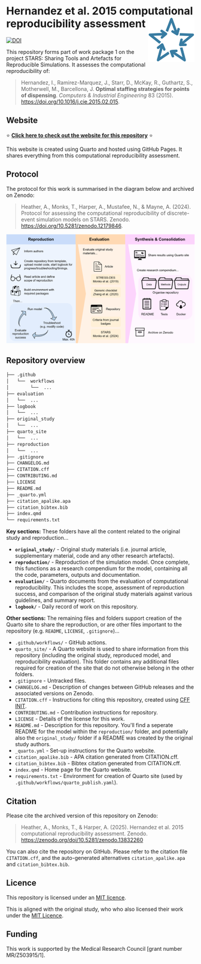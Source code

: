 # Hernandez et al. 2015 computational reproducibility assessment <a href="https://github.com/pythonhealthdatascience"><img src="quarto_site/stars_logo_blue.png" align="right" height="120" alt="STARS" /></a>

[![DOI](https://zenodo.org/badge/DOI/10.5281/zenodo.13832260.svg)](https://zenodo.org/doi/10.5281/zenodo.13832260)

This repository forms part of work package 1 on the project STARS: Sharing Tools and Artefacts for Reproducible Simulations. It assesses the computational reproducibility of:

> Hernandez, I., Ramirez-Marquez, J., Starr, D., McKay, R., Guthartz, S., Motherwell, M., Barcellona, J. **Optimal staffing strategies for points of dispensing**. *Computers & Industrial Engineering* 83 (2015). <https://doi.org/10.1016/j.cie.2015.02.015>.

## Website

⭐ **[Click here to check out the website for this repository](https://pythonhealthdatascience.github.io/stars-reproduce-hernandez-2015/)** ⭐

This website is created using Quarto and hosted using GitHub Pages. It shares everything from this computational reproducibility assessment.

## Protocol

The protocol for this work is summarised in the diagram below and archived on Zenodo:

> Heather, A., Monks, T., Harper, A., Mustafee, N., & Mayne, A. (2024). Protocol for assessing the computational reproducibility of discrete-event simulation models on STARS. Zenodo. <https://doi.org/10.5281/zenodo.12179846>.

![Workflow](./quarto_site/stars_wp1_workflow.png)

## Repository overview

<!-- TODO: Update this if you amend the structure or contents of the repository -->
```bash
├── .github
│   └──  workflows
│        └──  ...
├── evaluation
│   └──  ...
├── logbook
│   └──  ...
├── original_study
│   └──  ...
├── quarto_site
│   └──  ...
├── reproduction
│   └──  ...
├── .gitignore
├── CHANGELOG.md
├── CITATION.cff
├── CONTRIBUTING.md
├── LICENSE
├── README.md
├── _quarto.yml
├── citation_apalike.apa
├── citation_bibtex.bib
├── index.qmd
└── requirements.txt
```

**Key sections:** These folders have all the content related to the original study and reproduction...

* **`original_study/`** - Original study materials (i.e. journal article, supplementary material, code and any other research artefacts).
* **`reproduction/`** - Reproduction of the simulation model. Once complete, this functions as a research compendium for the model, containing all the code, parameters, outputs and documentation.
* **`evaluation/`** - Quarto documents from the evaluation of computational reproducibility. This includes the scope, assessment of reproduction success, and comparison of the original study materials against various guidelines, and summary report.
* **`logbook/`** - Daily record of work on this repository.

**Other sections:** The remaining files and folders support creation of the Quarto site to share the reproduction, or are other files important to the repository (e.g. `README`, `LICENSE`, `.gitignore`)...

* `.github/workflows/` - GitHub actions.
* `quarto_site/` - A Quarto website is used to share information from this repository (including the original study, reproduced model, and reproducibility evaluation). This folder contains any additional files required for creation of the site that do not otherwise belong in the other folders.
* `.gitignore` - Untracked files.
* `CHANGELOG.md` - Description of changes between GitHub releases and the associated versions on Zenodo.
* `CITATION.cff` - Instructions for citing this repository, created using [CFF INIT](https://citation-file-format.github.io/).
* `CONTRIBUTING.md` - Contribution instructions for repository.
* `LICENSE` - Details of the license for this work.
* `README.md` - Description for this repository. You'll find a seperate README for the model within the `reproduction/` folder, and potentially also the `original_study/` folder if a README was created by the original study authors.
* `_quarto.yml` - Set-up instructions for the Quarto website.
* `citation_apalike.bib` - APA citation generated from CITATION.cff.
* `citation_bibtex.bib` - Bibtex citation generated from CITATION.cff.
* `index.qmd` - Home page for the Quarto website.
* `requirements.txt` - Environment for creation of Quarto site (used by `.github/workflows/quarto_publish.yaml`).

## Citation

Please cite the archived version of this repository on Zenodo:

> Heather, A., Monks, T., & Harper, A. (2025). Hernandez et al. 2015 computational reproducibility assessment. Zenodo. <https://zenodo.org/doi/10.5281/zenodo.13832260>

You can also cite the repository on GitHub. Please refer to the citation file `CITATION.cff`, and the auto-generated alternatives `citation_apalike.apa` and `citation_bibtex.bib`.

## Licence

This repository is licensed under an [MIT licence](https://github.com/pythonhealthdatascience/stars-reproduce-hernandez-2015/blob/a5ada4714f059d805f769a906bb2f4db0da2da8d/LICENSE).

This is aligned with the original study, who who also licensed their work under the [MIT Licence](https://github.com/ivihernandez/staff-allocation/blob/master/LICENSE).

## Funding

This work is supported by the Medical Research Council [grant number MR/Z503915/1].
